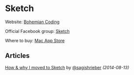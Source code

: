 # Sketch

Website: [Bohemian Coding](http://bohemiancoding.com/sketch/)

Official Facebook group: [Sketch](https://www.facebook.com/groups/sketchformac/)

Where to buy: [Mac App Store](https://itunes.apple.com/us/app/sketch/id852320343)

## Articles

[How & why I moved to Sketch](http://hackingui.com/design/sketch-design/why-i-moved-to-sketch/) by [@sagishrieber](https://twitter.com/sagishrieber) _(2014-08-13)_
